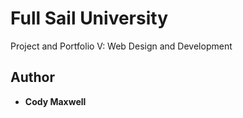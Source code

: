 # Full Sail University

Project and Portfolio V: Web Design and Development

## Author

* **Cody Maxwell** 